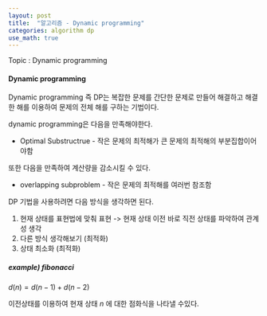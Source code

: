 ```yaml
---
layout: post
title:  "알고리즘 - Dynamic programming"
categories: algorithm dp
use_math: true
---
```


Topic : Dynamic programming

#### Dynamic programming
Dynamic programming 즉 DP는 복잡한 문제를 간단한 문제로 만들어 해결하고 해결한 해를 이용하여 문제의 전체 해를 구하는 기법이다.

dynamic programming은 다음을 만족해야한다.

- Optimal Substructrue - 작은 문제의 최적해가 큰 문제의 최적해의 부분집합이어야함

또한 다음을 만족하여 계산량을 감소시킬 수 있다.

- overlapping subproblem - 작은 문제의 최적해를 여러번 참조함

DP 기법을 사용하려면 다음 방식을 생각하면 된다.
1. 현재 상태를 표현법에 맞춰 표현 -> 현재 상태 이전 바로 직전 상태를 파악하여 관계성 생각 
2. 다른 방식 생각해보기 (최적화)
3. 상태 최소화 (최적화)

##### example)  fibonacci 
$d(n) = d(n-1) + d(n-2)$

이전상태를 이용하여 현재 상태 $n$ 에 대한 점화식을 나타낼 수있다.

